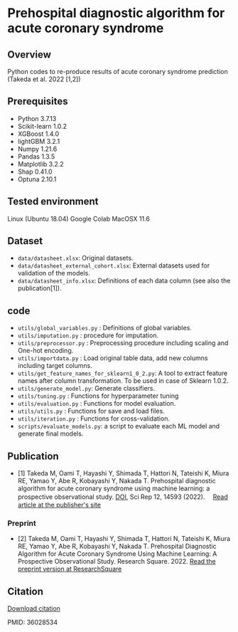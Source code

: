 # Prehospital diagnostic algorithm for acute coronary syndrome

## Overview
Python codes to re-produce results of acute coronary syndrome prediction (Takeda et al. 2022 [1,2])

## Prerequisites
- Python 3.7.13
- Scikit-learn 1.0.2
- XGBoost 1.4.0
- lightGBM 3.2.1
- Numpy 1.21.6
- Pandas 1.3.5
- Matplotlib 3.2.2
- Shap 0.41.0
- Optuna 2.10.1


## Tested environment
Linux (Ubuntu 18.04)
Google Colab
MacOSX 11.6

## Dataset
- `data/datasheet.xlsx`: Original datasets.
- `data/datasheet_external_cohort.xlsx`: External datasets used for validation of the models.
- `data/datasheet_info.xlsx`: Definitions of each data column (see also the publication[1]).

## code
- `utils/global_variables.py` : Definitions of global variables.
- `utils/imputation.py` : procedure for imputation.
- `utils/preprocessor.py` : Preprocessing procedure including scaling and One-hot encoding.
- `utils/importdata.py` : Load original table data, add new columns including target columns.
- `utils/get_feature_names_for_sklearn1_0_2.py`: A tool to extract feature names after column transformation. To be used in case of Sklearn 1.0.2.
- `utils/generate_model.py`: Generate classifiers.
- `utils/tuning.py` : Functions for hyperparameter tuning
- `utils/evaluation.py` : Functions for model evaluation.
- `utils/utils.py` : Functions for save and load files.
- `utils/iteration.py` : Functions for cross-validation.
- `scripts/evaluate_models.py`: a script to evaluate each ML model and generate final models.



## Publication
- [1] Takeda M, Oami T, Hayashi Y, Shimada T, Hattori N, Tateishi K, Miura RE, Yamao Y, Abe R, Kobayashi Y, Nakada T. Prehospital diagnostic algorithm for acute coronary syndrome using machine learning: a prospective observational study. [DOI](https://doi.org/10.1038/s41598-022-18650-6), Sci Rep 12, 14593 (2022).　  [Read article at the publisher's site](https://www.nature.com/articles/s41598-022-18650-6)

### Preprint
- [2] Takeda M, Oami T, Hayashi Y, Shimada T, Hattori N, Tateishi K, Miura RE, Yamao Y, Abe R, Kobayashi Y, Nakada T. Prehospital Diagnostic Algorithm for Acute Coronary Syndrome Using Machine Learning: A Prospective Observational Study. Research Square. 2022. [Read the preprint version at ResearchSquare](https://www.researchsquare.com/article/rs-1360222/v1)

## Citation
[Download citation](https://citation-needed.springer.com/v2/references/10.1038/s41598-022-18650-6?format=refman&flavour=citation)

PMID: 36028534
